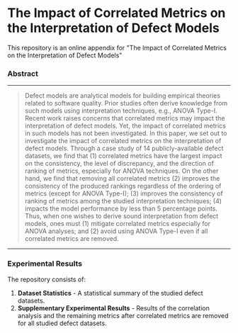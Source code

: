 # The Impact of Correlated Metrics on the Interpretation of Defect Models

This repository is an online appendix for "The Impact of Correlated Metrics on the Interpretation of Defect Models"

### Abstract
---
> Defect models are analytical models for building empirical theories related to software quality.
> Prior studies often derive knowledge from such models using interpretation techniques, e.g., ANOVA Type-I.
> Recent work raises concerns that correlated metrics may impact the interpretation of defect models.
> Yet, the impact of correlated metrics in such models has not been investigated. 
> In this paper, we set out to investigate the impact of correlated metrics on the interpretation of defect models.
> Through a case study of 14 publicly-available defect datasets, we find that (1) correlated metrics have the largest impact on the consistency, the level of discrepancy, and the direction of ranking of metrics, especially for ANOVA techniques.
> On the other hand, we find that removing all correlated metrics (2) improves the consistency of the produced rankings regardless of the ordering of metrics (except for ANOVA Type-I); (3) improves the consistency of ranking of metrics among the studied interpretation techniques; (4) impacts the model performance by less than 5 percentage points.
> Thus, when one wishes to derive sound interpretation from defect models, ones must (1) mitigate correlated metrics especially for ANOVA analyses; and (2) avoid using ANOVA Type-I even if all correlated metrics are removed.
---

### Experimental Results

The repository consists of:

1. **Dataset Statistics** - A statistical summary of the studied defect datasets.
2. **Supplementary Experimental Results** - Results of the correlation analysis and the remaining metrics after correlated metrics are removed for all studied defect datasets.

